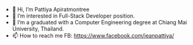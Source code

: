 - 👋 Hi, I’m Pattiya Apiratmontree
- 👀 I’m interested in Full-Stack Developer position.
- 🌱 I’m a graduated with a Computer Engineering degree at Chiang Mai University, Thailand.
- 📫 How to reach me FB: https://www.facebook.com/jeanpattiya/

<!---
jnpat/jnpat is a ✨ special ✨ repository because its `README.md` (this file) appears on your GitHub profile.
You can click the Preview link to take a look at your changes.
--->
